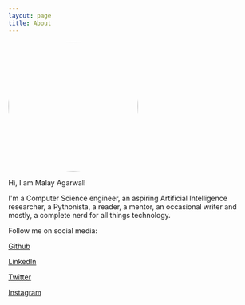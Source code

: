 ```yaml
---
layout: page
title: About
---
```



<img src="{{ site.baseurl }}/assets/imgs/avatar.png" style="border-radius:50%;height:auto;overflow:hidden" alt width="260" height="260">

Hi, I am Malay Agarwal!

I'm a Computer Science engineer, an aspiring Artificial Intelligence researcher, a Pythonista, a reader, a mentor, an occasional writer and mostly, a complete nerd for all things technology.

Follow me on social media:

[Github](https://github.com/MalayAgr)

[LinkedIn](https://www.linkedin.com/in/malayagr/)

[Twitter](https://twitter.com/MalayAgr)

[Instagram](https://www.instagram.com/malayagarwal/)

